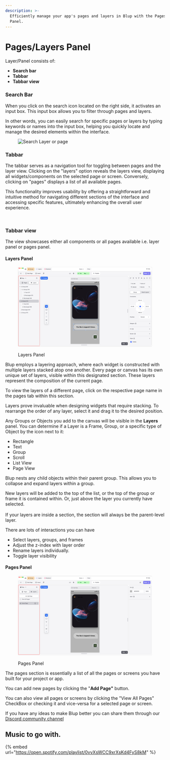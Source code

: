 ```yaml
---
description: >-
  Efficiently manage your app's pages and layers in Blup with the Pages & Layers
  Panel.
---
```


# Pages/Layers Panel

Layer/Panel consists of:&#x20;

* **Search bar**&#x20;
* **Tabbar**
* **Tabbar view**&#x20;

### Search Bar

When you click on the search icon located on the right side, it activates an input box. This input box allows you to filter through pages and layers.&#x20;

In other words, you can easily search for specific pages or layers by typing keywords or names into the input box, helping you quickly locate and manage the desired elements within the interface.



<figure><img src="../../.gitbook/assets/Screen Recording 2024-02-07 at 1.02.55 AM.gif" alt="Search Layer or page"><figcaption></figcaption></figure>

### Tabbar

The tabbar serves as a navigation tool for toggling between pages and the layer view. Clicking on the "layers" option reveals the layers view, displaying all widgets/components on the selected page or screen. Conversely, clicking on "pages" displays a list of all available pages.&#x20;

This functionality improves usability by offering a straightforward and intuitive method for navigating different sections of the interface and accessing specific features, ultimately enhancing the overall user experience.



<figure><img src="../../.gitbook/assets/Screen Recording 2024-02-07 at 1.02.35 AM (1).gif" alt=""><figcaption></figcaption></figure>

### **Tabbar view**&#x20;

The view showcases either all components or all pages available i.e. layer panel or pages panel.

#### Layers Panel

<figure><img src="../../.gitbook/assets/Untitled design (5).png" alt=""><figcaption><p>Layers Panel</p></figcaption></figure>

Blup employs a layering approach, where each widget is constructed with multiple layers stacked atop one another. Every page or canvas has its own unique set of layers, visible within this designated section. These layers represent the composition of the current page.&#x20;

To view the layers of a different page, click on the respective page name in the pages tab within this section.&#x20;

Layers prove invaluable when designing widgets that require stacking. To rearrange the order of any layer, select it and drag it to the desired position.

Any Groups or Objects you add to the canvas will be visible in the **Layers** panel. You can determine if a Layer is a Frame, Group, or a specific type of Object by the icon next to it:

* Rectangle
* Text
* Group
* Scroll
* List View
* Page View

Blup nests any child objects within their parent group. This allows you to collapse and expand layers within a group.

New layers will be added to the top of the list, or the top of the group or frame it is contained within. Or, just above the layer you currently have selected.\
\
If your layers are inside a section, the section will always be the parent-level layer.

There are lots of interactions you can have

* Select layers, groups, and frames
* Adjust the z-index with layer order
* Rename layers individually.
* Toggle layer visibility

#### Pages Panel

<figure><img src="../../.gitbook/assets/Untitled design (1) (1).png" alt=""><figcaption><p>Pages Panel</p></figcaption></figure>

The pages section is essentially a list of all the pages or screens you have built for your project or app.&#x20;

You can add new pages by clicking the "**Add Page"** button.

You can also view all pages or screens by clicking the "View All Pages" CheckBox or checking it and vice-versa for a selected page or screen.

If you have any ideas to make Blup better you can share them through our [Discord community channel ](https://discord.com/channels/940632966093234176/965313562425823303)

## Music to go with.

{% embed url="https://open.spotify.com/playlist/0vvXsWCC9xrXsKd4FyS8kM" %}
